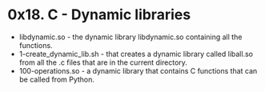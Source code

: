# 0x18. C - Dynamic libraries

- libdynamic.so - the dynamic library libdynamic.so containing all the functions.
- 1-create_dynamic_lib.sh - that creates a dynamic library called liball.so from all the .c files that are in the current directory.
- 100-operations.so - a dynamic library that contains C functions that can be called from Python.
